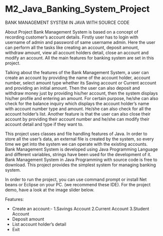 # M2_Java_Banking_System_Project

BANK MANAGEMENT SYSTEM IN JAVA WITH SOURCE CODE

About Project Bank Management System is based on a concept of recording customer’s account details. Firstly user has to login with username of admin and password of same username admin. Here the user can perform all the tasks like creating an account, deposit amount, withdraw amount, view all account holders detail, close an account and modify an account. All the main features for banking system are set in this project.

Talking about the features of the Bank Management System, a user can create an account by providing the name of the account holder, account number, select amount type whether its Saving account or Current account and providing an initial amount. Then the user can also deposit and withdraw money just by providing his/her account, then the system displays his/her profile and entering an amount. For certain purpose, he/she can also check for the balance inquiry which displays the account holder’s name with account number type and amount. He/she can also check for all the account holder’s list. Another feature is that the user can also close their account by providing their account number and he/she can modify their account detail and type if they want to.

This project uses classes and file handling features of Java. In order to store all the user’s data, an external file is created by the system, so every time we get into the system we can operate with the existing accounts. Bank Management System is developed using Java Programming Language and different variables, strings have been used for the development of it. Bank Management System in Java Programming with source code is free to download.  This project provides the simplest system for managing banking system.

In order to run the project, you can use command prompt or install Net beans or Eclipse on your PC. (we recommend these IDE). For the project demo, have a look at the image slider below.

Features:

* Create an account:- 
    1.Savings Account 
    2.Current Account
    3.Student Account
* Deposit amount
* List account holder’s detail
* Exit
